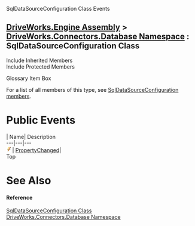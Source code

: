 SqlDataSourceConfiguration Class Events   
  
[DriveWorks.Engine Assembly](topic2156.md) > [DriveWorks.Connectors.Database Namespace](topic6754.md) : SqlDataSourceConfiguration Class  
---  
  
Include Inherited Members    
Include Protected Members    


Glossary Item Box

For a list of all members of this type, see [SqlDataSourceConfiguration members](topic6808.md).

# Public Events

| Name| Description  
---|---|---  
![Public Event](dotnetimages/publicEvent.gif)| [PropertyChanged](topic6820.md)|   
Top

# See Also

#### Reference

[SqlDataSourceConfiguration Class](topic6807.md)   
[DriveWorks.Connectors.Database Namespace](topic6754.md)


